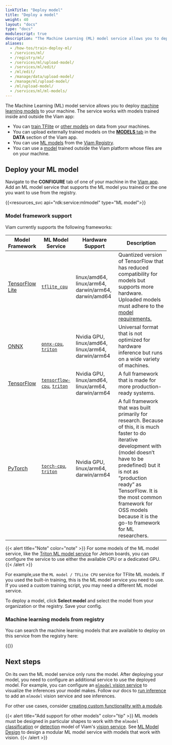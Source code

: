 ```yaml
---
linkTitle: "Deploy model"
title: "Deploy a model"
weight: 40
layout: "docs"
type: "docs"
modulescript: true
description: "The Machine Learning (ML) model service allows you to deploy machine learning models to your machine."
aliases:
  - /how-tos/train-deploy-ml/
  - /services/ml/
  - /registry/ml/
  - /services/ml/upload-model/
  - /services/ml/edit/
  - /ml/edit/
  - /manage/data/upload-model/
  - /manage/ml/upload-model/
  - /ml/upload-model/
  - /services/ml/ml-models/
---
```


The Machine Learning (ML) model service allows you to deploy [machine learning models](/data-ai/ai/deploy/#deploy-your-ml-model) to your machine.
The service works with models trained inside and outside the Viam app:

- You can [train TFlite](/data-ai/ai/train-tflite/) or [other models](/data-ai/ai/train/) on data from your machines.
- You can upload externally trained models on the [**MODELS** tab](https://app.viam.com/data/models) in the **DATA** section of the Viam app.
- You can use [ML models](https://app.viam.com/registry?type=ML+Model) from the [Viam Registry](https://app.viam.com/registry).
- You can use a [model](/data-ai/ai/deploy/#deploy-your-ml-model) trained outside the Viam platform whose files are on your machine.

## Deploy your ML model

Navigate to the **CONFIGURE** tab of one of your machine in the [Viam app](https://app.viam.com).
Add an ML model service that supports the ML model you trained or the one you want to use from the registry.

{{<resources_svc api="rdk:service:mlmodel" type="ML model">}}

### Model framework support

Viam currently supports the following frameworks:

<!-- prettier-ignore -->
| Model Framework | ML Model Service | Hardware Support | Description |
| --------------- | --------------- | ------------------- | ----------- |
| [TensorFlow Lite](https://www.tensorflow.org/lite) | [`tflite_cpu`](https://github.com/viam-modules/mlmodel-tflite) | linux/amd64, linux/arm64, darwin/arm64, darwin/amd64 | Quantized version of TensorFlow that has reduced compatibility for models but supports more hardware. Uploaded models must adhere to the [model requirements.](https://github.com/viam-modules/mlmodel-tflite) |
| [ONNX](https://onnx.ai/) | [`onnx-cpu`](https://github.com/viam-labs/onnx-cpu), [`triton`](https://github.com/viamrobotics/viam-mlmodelservice-triton) |  Nvidia GPU, linux/amd64, linux/arm64, darwin/arm64 | Universal format that is not optimized for hardware inference but runs on a wide variety of machines. |
| [TensorFlow](https://www.tensorflow.org/) | [`tensorflow-cpu`](https://github.com/viam-modules/tensorflow-cpu), [`triton`](https://github.com/viamrobotics/viam-mlmodelservice-triton) | Nvidia GPU, linux/amd64, linux/arm64, darwin/arm64 | A full framework that is made for more production-ready systems. |
| [PyTorch](https://pytorch.org/) | [`torch-cpu`](https://github.com/viam-modules/torch), [`triton`](https://github.com/viamrobotics/viam-mlmodelservice-triton) | Nvidia GPU, linux/arm64, darwin/arm64 | A full framework that was built primarily for research. Because of this, it is much faster to do iterative development with (model doesn’t have to be predefined) but it is not as “production ready” as TensorFlow. It is the most common framework for OSS models because it is the go-to framework for ML researchers. |

{{< alert title="Note" color="note" >}}
For some models of the ML model service, like the [Triton ML model service](https://github.com/viamrobotics/viam-mlmodelservice-triton/) for Jetson boards, you can configure the service to use either the available CPU or a dedicated GPU.
{{< /alert >}}

For example,use the `ML model / TFLite CPU` service for TFlite ML models.
If you used the built-in training, this is the ML model service you need to use.
If you used a custom training script, you may need a different ML model service.

To deploy a model, click **Select model** and select the model from your organization or the registry.
Save your config.

### Machine learning models from registry

You can search the machine learning models that are available to deploy on this service from the registry here:

{{<mlmodels>}}

## Next steps

On its own the ML model service only runs the model.
After deploying your model, you need to configure an additional service to use the deployed model.
For example, you can configure an [`mlmodel` vision service](/operate/reference/services/vision/) to visualize the inferences your model makes.
Follow our docs to [run inference](/data-ai/ai/run-inference/) to add an `mlmodel` vision service and see inferences.

For other use cases, consider [creating custom functionality with a module](/operate/get-started/other-hardware/).

{{< alert title="Add support for other models" color="tip" >}}
ML models must be designed in particular shapes to work with the `mlmodel` [classification](/operate/reference/services/vision/mlmodel/) or [detection](/operate/reference/services/vision/mlmodel/) model of Viam's [vision service](/operate/reference/services/vision/).
See [ML Model Design](/operate/reference/advanced-modules/mlmodel-design/) to design a modular ML model service with models that work with vision.
{{< /alert >}}
